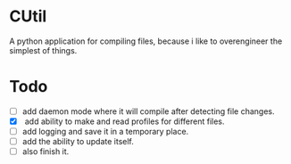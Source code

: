 # CUtil
A python application for compiling files, because i like to overengineer the simplest of things.

# Todo

- [ ] add daemon mode where it will compile after detecting file changes.
- [x] <span color="green"> add ability to make and read profiles for different files.<span>
- [ ] add logging and save it in a temporary place.
- [ ] add the ability to update itself.
- [ ] also finish it.